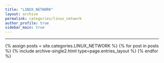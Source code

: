 ```yaml
---
title: "LINUX_NETWORK"
layout: archive
permalink: categories/linux_network
author_profile: true
sidebar_main: true
---
```


<!-- 공백이 포함되어 있는 카테고리 이름의 경우 site.categories['a b c'] 이런식으로! -->

***

{% assign posts = site.categories.LINUX_NETWORK %}
{% for post in posts %} {% include archive-single2.html type=page.entries_layout %} {% endfor %}